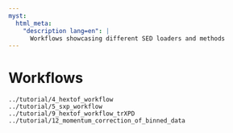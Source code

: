 ```yaml
---
myst:
  html_meta:
    "description lang=en": |
      Workflows showcasing different SED loaders and methods
---
```

# Workflows

```{toctree}
../tutorial/4_hextof_workflow
../tutorial/5_sxp_workflow
../tutorial/9_hextof_workflow_trXPD
../tutorial/12_momentum_correction_of_binned_data
```
